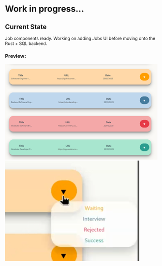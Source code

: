 # Work in progress...
## Current State
Job components ready. Working on adding Jobs UI before moving onto the Rust + SQL backend.

### Preview:
![Jobs_screenshot](./4jobs.png)
![Menu_screenshot](./menu.png)
